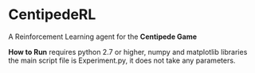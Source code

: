# CentipedeRL
A Reinforcement Learning agent for the **Centipede Game**

**How to Run**
requires python 2.7 or higher, numpy and matplotlib libraries
the main script file is Experiment.py, it does not take any parameters.
